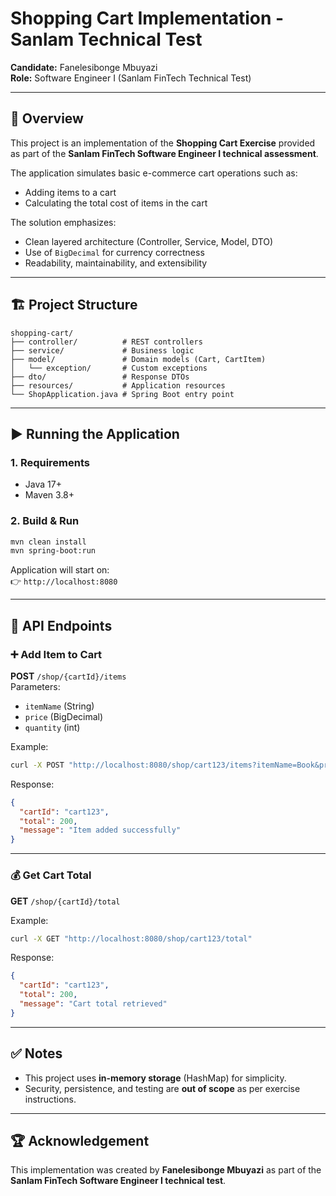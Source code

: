 # Shopping Cart Implementation - Sanlam Technical Test

**Candidate:** Fanelesibonge Mbuyazi  
**Role:** Software Engineer I (Sanlam FinTech Technical Test)  

---

## 📖 Overview
This project is an implementation of the **Shopping Cart Exercise** provided as part of the **Sanlam FinTech Software Engineer I technical assessment**.  

The application simulates basic e-commerce cart operations such as:
- Adding items to a cart
- Calculating the total cost of items in the cart

The solution emphasizes:
- Clean layered architecture (Controller, Service, Model, DTO)
- Use of `BigDecimal` for currency correctness
- Readability, maintainability, and extensibility

---

## 🏗️ Project Structure

```
shopping-cart/
├── controller/          # REST controllers
├── service/             # Business logic
├── model/               # Domain models (Cart, CartItem)
│   └── exception/       # Custom exceptions
├── dto/                 # Response DTOs
├── resources/           # Application resources
└── ShopApplication.java # Spring Boot entry point
```

---

## ▶️ Running the Application

### 1. Requirements
- Java 17+
- Maven 3.8+

### 2. Build & Run
```bash
mvn clean install
mvn spring-boot:run
```

Application will start on:  
👉 `http://localhost:8080`

---

## 📌 API Endpoints

### ➕ Add Item to Cart
**POST** `/shop/{cartId}/items`  
Parameters:
- `itemName` (String)
- `price` (BigDecimal)
- `quantity` (int)

Example:
```bash
curl -X POST "http://localhost:8080/shop/cart123/items?itemName=Book&price=100&quantity=2"
```

Response:
```json
{
  "cartId": "cart123",
  "total": 200,
  "message": "Item added successfully"
}
```

---

### 💰 Get Cart Total
**GET** `/shop/{cartId}/total`  

Example:
```bash
curl -X GET "http://localhost:8080/shop/cart123/total"
```

Response:
```json
{
  "cartId": "cart123",
  "total": 200,
  "message": "Cart total retrieved"
}
```

---

## ✅ Notes
- This project uses **in-memory storage** (HashMap) for simplicity.  
- Security, persistence, and testing are **out of scope** as per exercise instructions.  

---

## 🏆 Acknowledgement
This implementation was created by **Fanelesibonge Mbuyazi** as part of the **Sanlam FinTech Software Engineer I technical test**.  
